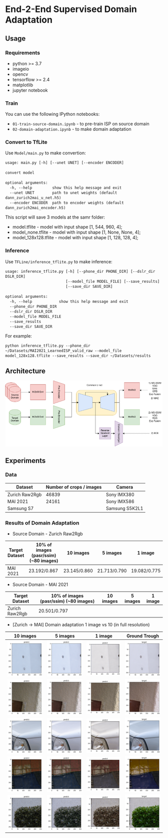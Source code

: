 # End-2-End Supervised Domain Adaptation

## Usage
### Requirements

- python >= 3.7
- imageio
- opencv
- tensorflow >= 2.4
- matplotlib
- jupyter notebook

### Train

You can use the following IPython notebooks: 
- `01-train-source-domain.ipynb` - to pre-train ISP on source domain
- `02-domain-adaptation.ipynb` - to make domain adaptation

### Convert to TfLite

Use `Model/main.py` to make convertion:

```
usage: main.py [-h] [--unet UNET] [--encoder ENCODER]

convert model

optional arguments:
  -h, --help         show this help message and exit
  --unet UNET        path to unet weights (default dann_zurich2mai_u_net.h5)
  --encoder ENCODER  path to encoder weights (default dann_zurich2mai_encoder.h5)
```

This script will save 3 models at the samr folder:
- model.tflite - model with input shape [1, 544, 960, 4];
- model_none.tflite - model with input shape [1, None, None, 4];
- model_128x128.tflite - model with input shape [1, 128, 128, 4];

### Inference

Use `TFLine/inference_tflite.py` to make inference:

```
usage: inference_tflite.py [-h] [--phone_dir PHONE_DIR] [--dslr_dir DSLR_DIR]
                           [--model_file MODEL_FILE] [--save_results]
                           [--save_dir SAVE_DIR]

optional arguments:
  -h, --help            show this help message and exit
  --phone_dir PHONE_DIR
  --dslr_dir DSLR_DIR
  --model_file MODEL_FILE
  --save_results
  --save_dir SAVE_DIR
```

For example:

```
python inference_tflite.py --phone_dir ~/Datasets/MAI2021_LearnedISP_valid_raw --model_file model_128x128.tflite --save_results --save_dir ~/Datasets/results
```


## Architecture
![architecture](_figures/main-arch.png)

## Experiments

### Data

| Dataset             | Number of crops / images | Camera         |
| ------------------- | ------------------------ | -------------- |
| Zurich Raw2Rgb      | 46839                    | Sony IMX380    |
| MAI 2021            | 24161                    | Sony IMX586    |
| Samsung S7          |                          | Samsung S5K2L1 |

### Results of Domain Adaptation

- Source Domain - Zurich Raw2Rgb

| Target Dataset      | 10% of images (pasr/ssim) (~80 images) | 10 images    | 5 images     | 1 image      |
| ------------------- | -------------------------------------- | ------------ | ------------ | ------------ |
| MAI 2021            | 23.192/0.867                           | 23.145/0.860 | 21.713/0.790 | 19.082/0.775 |

- Source Domain - MAI 2021

| Target Dataset      | 10% of images (pasr/ssim) (~80 images) | 10 images | 5 images | 1 image |
| ------------------- | -------------------------------------- | --------- | -------- | ------- |
| Zurich Raw2Rgb      | 20.501/0.797                           |           |          |         |

- [Zurich -> MAI] Domain adaptation 1 image vs 10 (in full resolution)

| 10 images                              | 5 images                              | 1 image                               | Ground Trough                          |
| -------------------------------------- | ------------------------------------- | ------------------------------------- | -------------------------------------- |
| ![](_figures/da-zurich2mai-10i-01.png) | ![](_figures/da-zurich2mai-5i-01.png) | ![](_figures/da-zurich2mai-1i-01.png) | ![](_figures/gt-zurich2mai-10i-01.png) |
| ![](_figures/da-zurich2mai-10i-02.png) | ![](_figures/da-zurich2mai-5i-02.png) | ![](_figures/da-zurich2mai-1i-02.png) | ![](_figures/gt-zurich2mai-10i-02.png) |
| ![](_figures/da-zurich2mai-10i-03.png) | ![](_figures/da-zurich2mai-5i-03.png) | ![](_figures/da-zurich2mai-1i-03.png) | ![](_figures/gt-zurich2mai-10i-03.png) |
| ![](_figures/da-zurich2mai-10i-04.png) | ![](_figures/da-zurich2mai-5i-04.png) | ![](_figures/da-zurich2mai-1i-04.png) | ![](_figures/gt-zurich2mai-10i-04.png) |
| ![](_figures/da-zurich2mai-10i-05.png) | ![](_figures/da-zurich2mai-5i-05.png) | ![](_figures/da-zurich2mai-1i-05.png) | ![](_figures/gt-zurich2mai-10i-05.png) |

